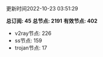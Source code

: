 更新时间2022-10-23 03:51:29

**总订阅: 45**
**总节点: 2191**
**有效节点: 402**
- v2ray节点: 226
- ss节点: 159
- trojan节点: 17
